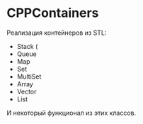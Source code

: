 # CPPContainers
Реализация контейнеров из STL:
- Stack (
- Queue
- Map
- Set
- MultiSet
- Array
- Vector
- List

И некоторый функционал из этих классов.
